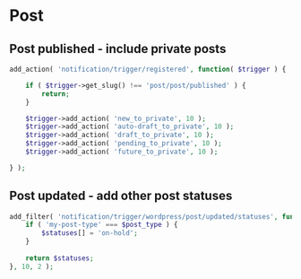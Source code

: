 # Post

## Post published - include private posts

```php
add_action( 'notification/trigger/registered', function( $trigger ) {

	if ( $trigger->get_slug() !== 'post/post/published' ) {
		return;
	}

	$trigger->add_action( 'new_to_private', 10 );
	$trigger->add_action( 'auto-draft_to_private', 10 );
	$trigger->add_action( 'draft_to_private', 10 );
	$trigger->add_action( 'pending_to_private', 10 );
	$trigger->add_action( 'future_to_private', 10 );

} );
```

## Post updated - add other post statuses

```php
add_filter( 'notification/trigger/wordpress/post/updated/statuses', function( $statuses, $post_type ) {
    if ( 'my-post-type' === $post_type ) {
        $statuses[] = 'on-hold';
    } 
    
    return $statuses;
}, 10, 2 );
```
